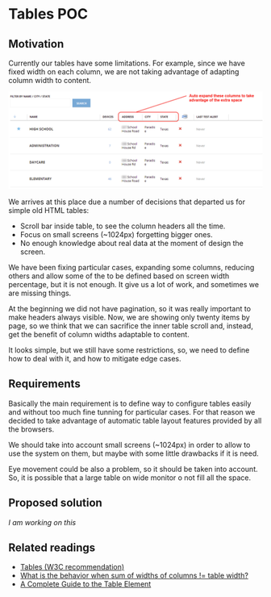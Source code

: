 ﻿# Tables POC

## Motivation

Currently our tables have some limitations. For example, since we have fixed width on each column, we are not taking advantage of adapting column width to content.

![Current problem](images/current_problem.png)

We arrives at this place due a number of decisions that departed us for simple old HTML tables:

* Scroll bar inside table, to see the column headers all the time.
* Focus on small screens (~1024px) forgetting bigger ones.
* No enough knowledge about real data at the moment of design the screen.

We have been fixing particular cases, expanding some columns, reducing others and allow some of the to be defined based on screen width percentage, but it is not enough. It give us a lot of work, and sometimes we are missing things.

At the beginning we did not have pagination, so it was really important to make headers always visible. Now, we are showing only twenty items by page, so we think that we can sacrifice the inner table scroll and, instead, get the benefit of column widths adaptable to content.

It looks simple, but we still have some restrictions, so, we need to define how to deal with it, and how to mitigate edge cases.


## Requirements

Basically the main requirement is to define way to configure tables easily and without too much fine tunning for particular cases. For that reason we decided to take advantage of automatic table layout features provided by all the browsers.

We should take into account small screens (~1024px) in order to allow to use the system on them, but maybe with some little drawbacks if it is need.

Eye movement could be also a problem, so it should be taken into account. So, it is possible that a large table on wide monitor o not fill all the space.


## Proposed solution

_I am working on this_


## Related readings

* [Tables (W3C recommendation)](http://www.w3.org/TR/CSS21/tables.html)
* [What is the behavior when sum of widths of columns != table width?](http://stackoverflow.com/questions/8251517/what-is-the-behavior-when-sum-of-widths-of-columns-table-width)
* [A Complete Guide to the Table Element](http://css-tricks.com/complete-guide-table-element/)